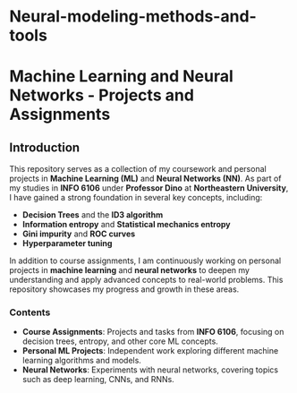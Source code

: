 # Neural-modeling-methods-and-tools


# Machine Learning and Neural Networks - Projects and Assignments

## Introduction

This repository serves as a collection of my coursework and personal projects in **Machine Learning (ML)** and **Neural Networks (NN)**. As part of my studies in **INFO 6106** under **Professor Dino** at **Northeastern University**, I have gained a strong foundation in several key concepts, including:

- **Decision Trees** and the **ID3 algorithm**
- **Information entropy** and **Statistical mechanics entropy**
- **Gini impurity** and **ROC curves**
- **Hyperparameter tuning**

In addition to course assignments, I am continuously working on personal projects in **machine learning** and **neural networks** to deepen my understanding and apply advanced concepts to real-world problems. This repository showcases my progress and growth in these areas.

### Contents

- **Course Assignments**: Projects and tasks from **INFO 6106**, focusing on decision trees, entropy, and other core ML concepts.
- **Personal ML Projects**: Independent work exploring different machine learning algorithms and models.
- **Neural Networks**: Experiments with neural networks, covering topics such as deep learning, CNNs, and RNNs.
